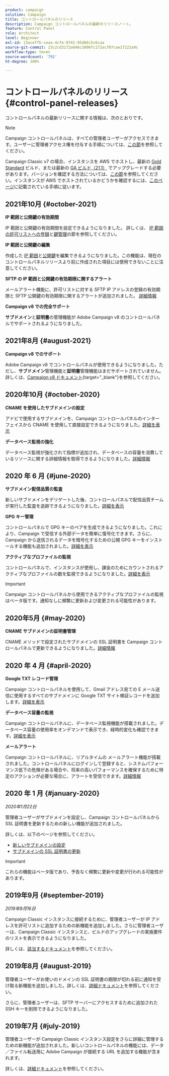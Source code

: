 ```yaml
---
product: campaign
solution: Campaign
title: コントロールパネルのリリース
description: Campaign コントロールパネルの最新のリリースノート。
feature: Control Panel
role: Architect
level: Beginner
exl-id: 13aceffb-ceaa-4cfe-8741-95d66c5c6caa
source-git-commit: 23c2cd3172a846c1006fc172acf07cae1f222a9c
workflow-type: tm+mt
source-wordcount: '792'
ht-degree: 100%

---
```


# コントロールパネルのリリース {#control-panel-releases}

コントロールパネルの最新リリースに関する情報は、次のとおりです。

>[!NOTE]
>
>Campaign コントロールパネルは、すべての管理者ユーザーがアクセスできます。ユーザーに管理者アクセス権を付与する手順については、[この節](https://experienceleague.adobe.com/docs/control-panel/using/discover-control-panel/managing-permissions.html?lang=ja#discover-control-panel)を参照してください。
>
>Campaign Classic v7 の場合、インスタンスを AWS でホストし、最新の [Gold Standard](https://experienceleague.adobe.com/docs/campaign-classic/using/release-notes/gs-release/gs-overview.html?lang=ja) ビルド、または最新の [GA ビルド（21.1）](https://experienceleague.adobe.com/docs/campaign-classic/using/release-notes/latest-release.html?lang=ja#release-notes) でアップグレードする必要があります。バージョンを確認する方法については、[この節](https://experienceleague.adobe.com/docs/campaign-classic/using/getting-started/starting-with-adobe-campaign/launching-adobe-campaign.html?lang=ja#getting-your-campaign-version)を参照してください。インスタンスが AWS でホストされているかどうかを確認するには、[このページ](faq.md)に記載されている手順に従います。

## 2021年10月 {#october-2021}

**IP 範囲と公開鍵の有効期間**

IP 範囲と公開鍵の有効期間を設定できるようになりました。 詳しくは、 [IP 範囲の許可リストへの登録](sftp/using/ip-range-allow-listing.md#adding-ip-addresses-allow-list)と[鍵管理](sftp/using/key-management.md#installing-ssh-key)の節を参照してください。

**IP 範囲と公開鍵の編集**

作成した [IP 範囲](sftp/using/ip-range-allow-listing.md#editing-ip-ranges)と[公開鍵](sftp/using/key-management.md#editing-public-keys)を編集できるようになりました。この機能は、現在のコントロールパネルリリースより前に作成された項目には使用できないことに注意してください。

**SFTP の IP 範囲と公開鍵の有効期限に関するアラート**

メールアラート機能に、許可リストに対する SFTP IP アドレスの登録の有効期限と SFTP 公開鍵の有効期限に関するアラートが追加されました。 [詳細情報](performance-monitoring/using/email-alerting.md)

**Campaign v8 での完全サポート**

**サブドメイン**&#x200B;と&#x200B;**証明書**&#x200B;の管理機能が Adobe Campaign v8 のコントロールパネルでサポートされるようになりました。

## 2021年8月 {#august-2021}

**Campaign v8 でのサポート**

Adobe Campaign v8 でコントロールパネルが使用できるようになりました。ただし、**サブドメイン**&#x200B;管理機能と&#x200B;**証明書**&#x200B;管理機能はまだサポートされていません。 詳しくは、[Campaign v8 ドキュメント](https://experienceleague.adobe.com/docs/campaign/campaign-v8/deploy/self-service.html?lang=ja){target=&quot;_blank&quot;}を参照してください。

## 2020年10月 {#october-2020}

**CNAME を使用したサブドメインの設定**

アドビで使用するサブドメインを、Campaign コントロールパネルのインターフェイスから CNAME を使用して直接設定できるようになりました。[詳細を表示](subdomains-certificates/using/setting-up-new-subdomain.md)

**データベース監視の強化**

データベース監視が強化されて指標が追加され、データベースの容量を消費しているリソースに関する詳細情報を取得できるようになりました。[詳細情報](performance-monitoring/using/database-monitoring.md)

## 2020 年 6 月 {#june-2020}

**サブドメイン配信品質の監査**

新しいサブドメインをデリゲートした後、コントロールパネルで配信品質チームが実行した監査を追跡できるようになりました。[詳細を表示](subdomains-certificates/using/setting-up-new-subdomain.md)

**GPG キー管理**

コントロールパネルで GPG キーのペアを生成できるようになりました。これにより、Campaign で受信する外部データを簡単に復号化できます。さらに、Campaign から送信されるデータを暗号化するための公開 GPG キーをインストールする機能も追加されました。[詳細を表示](instances-settings/using/gpg-keys-management.md)

**アクティブなプロファイルの監視**

コントロールパネルで、インスタンスが使用し、課金のためにカウントされるアクティブなプロファイルの数を監視できるようになりました。[詳細を表示](performance-monitoring/using/active-profiles-monitoring.md)

>[!IMPORTANT]
>
>Campaign コントロールパネルから使用できるアクティブなプロファイルの監視はベータ版です。通知なしに頻繁に更新および変更される可能性があります。

## 2020年5月 {#may-2020}

**CNAME サブドメインの証明書管理**

CNAME メソッドで設定されたサブドメインの SSL 証明書を Campaign コントロールパネルで更新できるようになりました。[詳細情報](subdomains-certificates/using/renewing-subdomain-certificate.md)

## 2020 年 4 月 {#april-2020}

**Google TXT レコード管理**

Campaign コントロールパネルを使用して、Gmail アドレス宛ての E メール送信に使用するすべてのサブドメインに Google TXT サイト検証レコードを追加します。[詳細を表示](subdomains-certificates/using/managing-txt-records.md)

**データベース容量の監視**

Campaign コントロールパネルに、データベース監視機能が搭載されました。データベース容量の使用率をオンデマンドで表示でき、経時的変化も確認できます。[詳細を表示](performance-monitoring/using/database-monitoring.md)

**メールアラート**

Campaign コントロールパネルに、リアルタイムの メールアラート機能が搭載されました。コントロールパネルにログインして登録すると、システムパフォーマンス低下の危険がある場合や、将来の高いパフォーマンスを確保するために特定のアクションが必要な場合に、アラートを受信できます。[詳細情報](performance-monitoring/using/email-alerting.md)

## 2020 年 1 月 {#january-2020}

*2020年1月22日*

管理者ユーザーがサブドメインを設定し、Campaign コントロールパネルから SSL 証明書を更新するための新しい機能が追加されました。

詳しくは、以下のページを参照してください。
* [新しいサブドメインの設定](subdomains-certificates/using/setting-up-new-subdomain.md)
* [サブドメインの SSL 証明書の更新](subdomains-certificates/using/renewing-subdomain-certificate.md)

>[!IMPORTANT]
>
>これらの機能はベータ版であり、予告なく頻繁に更新や変更が行われる可能性があります。

## 2019年9月 {#september-2019}

*2019年9月16日*

Campaign Classic インスタンスに接続するために、管理者ユーザーが IP アドレスを許可リストに追加するための新機能を追加しました。さらに管理者ユーザーは、Campaign Classic インスタンスと、ビルドのアップグレードの実施要件のリストを表示できるようになりました。

詳しくは、[該当するドキュメント](instances-settings/using/ip-allow-listing-instance-access.md)を参照してください。

## 2019年8月 {#august-2019}

管理者ユーザーがお使いのドメインの SSL 証明書の期限が切れる前に通知を受け取る新機能を追加しました。詳しくは、[詳細ドキュメント](subdomains-certificates/using/monitoring-ssl-certificates.md)を参照してください。

さらに、管理者ユーザーは、SFTP サーバーにアクセスするために追加された SSH キーを削除できるようになりました。

## 2019年7月 {#july-2019}

管理者ユーザーが Campaign Classic インスタンス設定をさらに詳細に管理するための新機能が追加されました。新しいコントロールパネルの機能には、データ／ファイル転送用に Adobe Campaign が接続する URL を追加する機能が含まれます。

詳しくは、[詳細ドキュメント](instances-settings/using/url-permissions.md)を参照してください。
